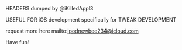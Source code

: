 HEADERS dumped by @iKilledAppl3

USEFUL FOR iOS development specifically for TWEAK DEVELOPMENT

request more here mailto:ipodnewbee234@icloud.com

Have fun!